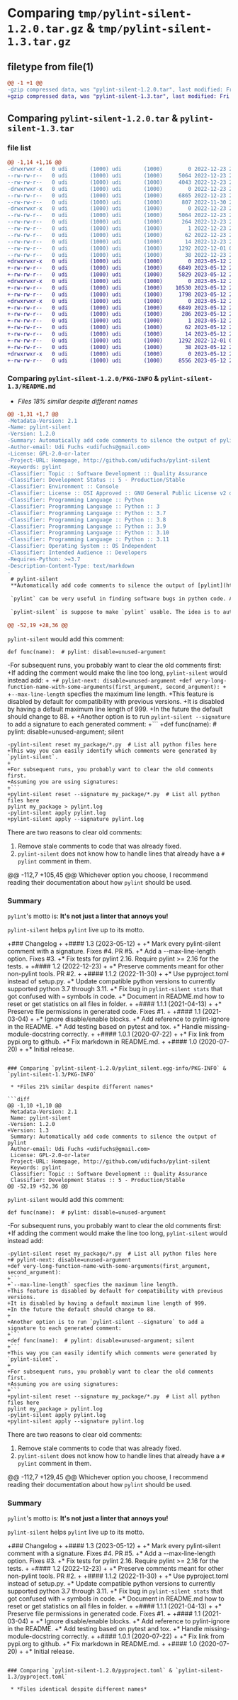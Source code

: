 # Comparing `tmp/pylint-silent-1.2.0.tar.gz` & `tmp/pylint-silent-1.3.tar.gz`

## filetype from file(1)

```diff
@@ -1 +1 @@
-gzip compressed data, was "pylint-silent-1.2.0.tar", last modified: Fri Dec 23 21:13:33 2022, max compression
+gzip compressed data, was "pylint-silent-1.3.tar", last modified: Fri May 12 22:43:32 2023, max compression
```

## Comparing `pylint-silent-1.2.0.tar` & `pylint-silent-1.3.tar`

### file list

```diff
@@ -1,14 +1,16 @@
-drwxrwxr-x   0 udi       (1000) udi       (1000)        0 2022-12-23 21:13:33.883117 pylint-silent-1.2.0/
--rw-rw-r--   0 udi       (1000) udi       (1000)     5064 2022-12-23 21:13:33.879117 pylint-silent-1.2.0/PKG-INFO
--rw-rw-r--   0 udi       (1000) udi       (1000)     4043 2022-12-23 21:13:09.000000 pylint-silent-1.2.0/README.md
-drwxrwxr-x   0 udi       (1000) udi       (1000)        0 2022-12-23 21:13:33.879117 pylint-silent-1.2.0/pylint_silent/
--rw-rw-r--   0 udi       (1000) udi       (1000)     6865 2022-12-23 21:13:09.000000 pylint-silent-1.2.0/pylint_silent/__init__.py
--rw-rw-r--   0 udi       (1000) udi       (1000)      807 2022-11-30 23:00:20.000000 pylint-silent-1.2.0/pylint_silent/__main__.py
-drwxrwxr-x   0 udi       (1000) udi       (1000)        0 2022-12-23 21:13:33.879117 pylint-silent-1.2.0/pylint_silent.egg-info/
--rw-rw-r--   0 udi       (1000) udi       (1000)     5064 2022-12-23 21:13:33.000000 pylint-silent-1.2.0/pylint_silent.egg-info/PKG-INFO
--rw-rw-r--   0 udi       (1000) udi       (1000)      264 2022-12-23 21:13:33.000000 pylint-silent-1.2.0/pylint_silent.egg-info/SOURCES.txt
--rw-rw-r--   0 udi       (1000) udi       (1000)        1 2022-12-23 21:13:33.000000 pylint-silent-1.2.0/pylint_silent.egg-info/dependency_links.txt
--rw-rw-r--   0 udi       (1000) udi       (1000)       62 2022-12-23 21:13:33.000000 pylint-silent-1.2.0/pylint_silent.egg-info/entry_points.txt
--rw-rw-r--   0 udi       (1000) udi       (1000)       14 2022-12-23 21:13:33.000000 pylint-silent-1.2.0/pylint_silent.egg-info/top_level.txt
--rw-rw-r--   0 udi       (1000) udi       (1000)     1292 2022-12-01 01:24:20.000000 pylint-silent-1.2.0/pyproject.toml
--rw-rw-r--   0 udi       (1000) udi       (1000)       38 2022-12-23 21:13:33.883117 pylint-silent-1.2.0/setup.cfg
+drwxrwxr-x   0 udi       (1000) udi       (1000)        0 2023-05-12 22:43:32.604986 pylint-silent-1.3/
+-rw-rw-r--   0 udi       (1000) udi       (1000)     6849 2023-05-12 22:43:32.604986 pylint-silent-1.3/PKG-INFO
+-rw-rw-r--   0 udi       (1000) udi       (1000)     5829 2023-05-12 22:26:16.000000 pylint-silent-1.3/README.md
+drwxrwxr-x   0 udi       (1000) udi       (1000)        0 2023-05-12 22:43:32.604986 pylint-silent-1.3/pylint_silent/
+-rw-rw-r--   0 udi       (1000) udi       (1000)    10530 2023-05-12 22:26:49.000000 pylint-silent-1.3/pylint_silent/__init__.py
+-rw-rw-r--   0 udi       (1000) udi       (1000)     1798 2023-05-12 22:36:46.000000 pylint-silent-1.3/pylint_silent/__main__.py
+drwxrwxr-x   0 udi       (1000) udi       (1000)        0 2023-05-12 22:43:32.604986 pylint-silent-1.3/pylint_silent.egg-info/
+-rw-rw-r--   0 udi       (1000) udi       (1000)     6849 2023-05-12 22:43:32.000000 pylint-silent-1.3/pylint_silent.egg-info/PKG-INFO
+-rw-rw-r--   0 udi       (1000) udi       (1000)      286 2023-05-12 22:43:32.000000 pylint-silent-1.3/pylint_silent.egg-info/SOURCES.txt
+-rw-rw-r--   0 udi       (1000) udi       (1000)        1 2023-05-12 22:43:32.000000 pylint-silent-1.3/pylint_silent.egg-info/dependency_links.txt
+-rw-rw-r--   0 udi       (1000) udi       (1000)       62 2023-05-12 22:43:32.000000 pylint-silent-1.3/pylint_silent.egg-info/entry_points.txt
+-rw-rw-r--   0 udi       (1000) udi       (1000)       14 2023-05-12 22:43:32.000000 pylint-silent-1.3/pylint_silent.egg-info/top_level.txt
+-rw-rw-r--   0 udi       (1000) udi       (1000)     1292 2022-12-01 01:24:20.000000 pylint-silent-1.3/pyproject.toml
+-rw-rw-r--   0 udi       (1000) udi       (1000)       38 2023-05-12 22:43:32.604986 pylint-silent-1.3/setup.cfg
+drwxrwxr-x   0 udi       (1000) udi       (1000)        0 2023-05-12 22:43:32.604986 pylint-silent-1.3/tests/
+-rw-rw-r--   0 udi       (1000) udi       (1000)     8556 2023-05-12 21:13:29.000000 pylint-silent-1.3/tests/test_samples.py
```

### Comparing `pylint-silent-1.2.0/PKG-INFO` & `pylint-silent-1.3/README.md`

 * *Files 18% similar despite different names*

```diff
@@ -1,31 +1,7 @@
-Metadata-Version: 2.1
-Name: pylint-silent
-Version: 1.2.0
-Summary: Automatically add code comments to silence the output of pylint
-Author-email: Udi Fuchs <udifuchs@gmail.com>
-License: GPL-2.0-or-later
-Project-URL: Homepage, http://github.com/udifuchs/pylint-silent
-Keywords: pylint
-Classifier: Topic :: Software Development :: Quality Assurance
-Classifier: Development Status :: 5 - Production/Stable
-Classifier: Environment :: Console
-Classifier: License :: OSI Approved :: GNU General Public License v2 or later (GPLv2+)
-Classifier: Programming Language :: Python
-Classifier: Programming Language :: Python :: 3
-Classifier: Programming Language :: Python :: 3.7
-Classifier: Programming Language :: Python :: 3.8
-Classifier: Programming Language :: Python :: 3.9
-Classifier: Programming Language :: Python :: 3.10
-Classifier: Programming Language :: Python :: 3.11
-Classifier: Operating System :: OS Independent
-Classifier: Intended Audience :: Developers
-Requires-Python: >=3.7
-Description-Content-Type: text/markdown
-
 # pylint-silent
 **Automatically add code comments to silence the output of [pylint](https://github.com/PyCQA/pylint).**
 
 `pylint` can be very useful in finding software bugs in python code. A good article demonstrating this is [Why Pylint is both useful and unusable, and how you can actually use it](https://pythonspeed.com/articles/pylint/). In short, when running `pylint` on existing code, it tends to output tons of messages.
 
 `pylint-silent` is suppose to make `pylint` usable. The idea is to automatically add code comments of the form `# pylint: disable` to silent every `pylint` message. This will allow you to deploy `pylint` in a Continuous Integration (CI) setup. If a code commit introduces **new** `pylint` messages, these will be visible immediately.
 
@@ -52,19 +28,36 @@
 ```
 
 `pylint-silent` would add this comment:
 ```
 def func(name):  # pylint: disable=unused-argument
 ```
 
-For subsequent runs, you probably want to clear the old comments first:
+If adding the comment would make the line too long, `pylint-silent` would instead add:
+```
+# pylint-next: disable=unused-argument
+def very-long-function-name-with-some-arguments(first_argument, second_argument):
+```
+`--max-line-length` specfies the maximum line length.
+This feature is disabled by default for compatibility with previous versions.
+It is disabled by having a default maximum line length of 999.
+In the future the default should change to 88.
+
+Another option is to run `pylint-silent --signature` to add a signature to each generated comment:
+```
+def func(name):  # pylint: disable=unused-argument; silent
 ```
-pylint-silent reset my_package/*.py  # List all python files here
+This way you can easily identify which comments were generated by `pylint-silent`.
+
+For subsequent runs, you probably want to clear the old comments first.
+Assuming you are using signatures:
+```
+pylint-silent reset --signature my_package/*.py  # List all python files here
 pylint my_package > pylint.log
-pylint-silent apply pylint.log
+pylint-silent apply --signature pylint.log
 ```
 
 There are two reasons to clear old comments:
 
 1. Remove stale comments to code that was already fixed.
 2. `pylint-silent` does not know how to handle lines that already have a `# pylint` comment in them.
 
@@ -112,7 +105,45 @@
 Whichever option you choose, I recommend reading their documentation about how `pylint` should be used.
 
 ### Summary
 `pylint`'s motto is: **It's not just a linter that annoys you!**
 
 `pylint-silent` helps `pylint` live up to its motto.
 
+### Changelog
+
+#### 1.3 (2023-05-12)
+
+* Mark every pylint-silent comment with a signature. Fixes #4. PR #5.
+* Add a --max-line-length option. Fixes #3.
+* Fix tests for pylint 2.16. Require pylint >= 2.16 for the tests.
+
+#### 1.2 (2022-12-23)
+
+* Preserve comments meant for other non-pylint tools. PR #2.
+
+#### 1.1.2 (2022-11-30)
+
+* Use pyproject.toml instead of setup.py.
+* Update compatible python versions to currently supported python 3.7 through 3.11.
+* Fix bug in `pylint-silent stats` that got confused with `=` symbols in code.
+* Document in README.md how to reset or get statistics on all files in folder.
+
+#### 1.1.1 (2021-04-13)
+
+* Preserve file permissions in generated code. Fixes #1.
+
+#### 1.1 (2021-03-04)
+
+* Ignore disable/enable blocks.
+* Add reference to pylint-ignore in the README.
+* Add testing based on pytest and tox.
+* Handle missing-module-docstring correctly.
+
+#### 1.0.1 (2020-07-22)
+
+* Fix link from pypi.org to github.
+* Fix markdown in README.md.
+
+#### 1.0 (2020-07-20)
+
+* Initial release.
```

### Comparing `pylint-silent-1.2.0/pylint_silent.egg-info/PKG-INFO` & `pylint-silent-1.3/PKG-INFO`

 * *Files 21% similar despite different names*

```diff
@@ -1,10 +1,10 @@
 Metadata-Version: 2.1
 Name: pylint-silent
-Version: 1.2.0
+Version: 1.3
 Summary: Automatically add code comments to silence the output of pylint
 Author-email: Udi Fuchs <udifuchs@gmail.com>
 License: GPL-2.0-or-later
 Project-URL: Homepage, http://github.com/udifuchs/pylint-silent
 Keywords: pylint
 Classifier: Topic :: Software Development :: Quality Assurance
 Classifier: Development Status :: 5 - Production/Stable
@@ -52,19 +52,36 @@
 ```
 
 `pylint-silent` would add this comment:
 ```
 def func(name):  # pylint: disable=unused-argument
 ```
 
-For subsequent runs, you probably want to clear the old comments first:
+If adding the comment would make the line too long, `pylint-silent` would instead add:
 ```
-pylint-silent reset my_package/*.py  # List all python files here
+# pylint-next: disable=unused-argument
+def very-long-function-name-with-some-arguments(first_argument, second_argument):
+```
+`--max-line-length` specfies the maximum line length.
+This feature is disabled by default for compatibility with previous versions.
+It is disabled by having a default maximum line length of 999.
+In the future the default should change to 88.
+
+Another option is to run `pylint-silent --signature` to add a signature to each generated comment:
+```
+def func(name):  # pylint: disable=unused-argument; silent
+```
+This way you can easily identify which comments were generated by `pylint-silent`.
+
+For subsequent runs, you probably want to clear the old comments first.
+Assuming you are using signatures:
+```
+pylint-silent reset --signature my_package/*.py  # List all python files here
 pylint my_package > pylint.log
-pylint-silent apply pylint.log
+pylint-silent apply --signature pylint.log
 ```
 
 There are two reasons to clear old comments:
 
 1. Remove stale comments to code that was already fixed.
 2. `pylint-silent` does not know how to handle lines that already have a `# pylint` comment in them.
 
@@ -112,7 +129,45 @@
 Whichever option you choose, I recommend reading their documentation about how `pylint` should be used.
 
 ### Summary
 `pylint`'s motto is: **It's not just a linter that annoys you!**
 
 `pylint-silent` helps `pylint` live up to its motto.
 
+### Changelog
+
+#### 1.3 (2023-05-12)
+
+* Mark every pylint-silent comment with a signature. Fixes #4. PR #5.
+* Add a --max-line-length option. Fixes #3.
+* Fix tests for pylint 2.16. Require pylint >= 2.16 for the tests.
+
+#### 1.2 (2022-12-23)
+
+* Preserve comments meant for other non-pylint tools. PR #2.
+
+#### 1.1.2 (2022-11-30)
+
+* Use pyproject.toml instead of setup.py.
+* Update compatible python versions to currently supported python 3.7 through 3.11.
+* Fix bug in `pylint-silent stats` that got confused with `=` symbols in code.
+* Document in README.md how to reset or get statistics on all files in folder.
+
+#### 1.1.1 (2021-04-13)
+
+* Preserve file permissions in generated code. Fixes #1.
+
+#### 1.1 (2021-03-04)
+
+* Ignore disable/enable blocks.
+* Add reference to pylint-ignore in the README.
+* Add testing based on pytest and tox.
+* Handle missing-module-docstring correctly.
+
+#### 1.0.1 (2020-07-22)
+
+* Fix link from pypi.org to github.
+* Fix markdown in README.md.
+
+#### 1.0 (2020-07-20)
+
+* Initial release.
```

### Comparing `pylint-silent-1.2.0/pyproject.toml` & `pylint-silent-1.3/pyproject.toml`

 * *Files identical despite different names*

